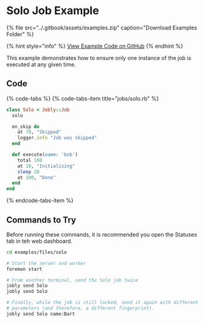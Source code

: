 # Solo Job Example

{% file src="../.gitbook/assets/examples.zip" caption="Download Examples Folder" %}

{% hint style="info" %}
[View Example Code on GitHub](https://github.com/DannyBen/jobly-docs/tree/master/examples/files/solo)
{% endhint %}

This example demonstrates how to ensure only one instance of the job is executed at any given time.

## Code

{% code-tabs %}
{% code-tabs-item title="jobs/solo.rb" %}
```ruby
class Solo < Jobly::Job
  solo

  on_skip do
    at 70, "Skipped"
    logger.info "Job was skipped"
  end

  def execute(name: 'bob')
    total 100
    at 10, "Initializing"
    sleep 20
    at 100, "Done"
  end
end
```
{% endcode-tabs-item %}


## Commands to Try

Before running these commands, it is recommended you open the Statuses tab in teh web dashboard.

```bash
cd examples/files/solo

# Start the server and worker
foreman start

# From another terminal, send the Solo job twice
jobly send Solo
jobly send Solo

# Finally, while the job is still locked, send it again with different 
# parameters (and therefore, a different fingerprint).
jobly send Solo name:Bart
```

